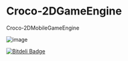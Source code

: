 Croco-2DGameEngine
==================

Croco-2DMobileGameEngine

![image](https://github.com/alex-zhang/Croco-2DMobileGameEngine/blob/master/project_logo.jpg?raw=true) 


[![Bitdeli Badge](https://d2weczhvl823v0.cloudfront.net/alex-zhang/croco-2dgameengine/trend.png)](https://bitdeli.com/free "Bitdeli Badge")

